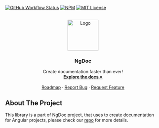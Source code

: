[![GitHub Workflow Status][build-shield]][build-url]
[![NPM][npm-shield]][npm-url]
[![MIT License][license-shield]][license-url]

<!-- PROJECT LOGO -->
<br />
<div align="center">
  <a href="https://github.com/skoropadas/ng-doc">
    <img src="https://ng-doc.com/assets/images/ng-doc.svg" alt="Logo" height="100px">
  </a>

<h3 align="center">NgDoc</h3>

  <p align="center">
    Create documentation faster than ever!
    <br />
    <a href="https://ng-doc.com/"><strong>Explore the docs »</strong></a>
    <br />
    <br />
	<a href="https://ng-doc.com/getting-started/roadmap">Roadmap</a>
    ·
    <a href="https://github.com/skoropadas/ng-doc/issues">Report Bug</a>
    ·
    <a href="https://github.com/skoropadas/ng-doc/issues">Request Feature</a>
  </p>
</div>

<!-- ABOUT THE PROJECT -->

## About The Project

This library is a part of NgDoc project, that uses to create documentation
for Angular projects, please check our [repo](https://github.com/skoropadas/ng-doc) for more details.

[npm-shield]: https://img.shields.io/npm/v/@ng-doc/builder.svg?style=for-the-badge
[npm-url]: https://www.npmjs.com/package/@ng-doc/builder
[license-shield]: https://img.shields.io/github/license/skoropadas/ng-doc.svg?style=for-the-badge
[license-url]: https://github.com/othneildrew/Best-README-Template/blob/master/LICENSE.txt
[build-shield]: https://img.shields.io/github/actions/workflow/status/skoropadas/ng-doc/release.yml?style=for-the-badge&branch=release
[build-url]: https://github.com/skoropadas/ng-doc/actions
